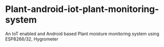 # Plant-android-iot-plant-monitoring-system
An IoT enabled and Android based Plant moisture monitoring system using ESP8266/32, Hygrometer
